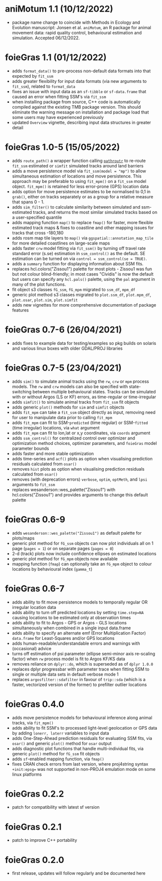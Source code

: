 # aniMotum 1.1 (10/12/2022)

* package name change to coincide with Methods in Ecology and Evolution manuscript: Jonsen et al. `aniMotum`, an R package for animal movement data: rapid quality control, behavioural estimation and simulation. Accepted 06/12/2022.

# foieGras 1.1 (01/12/2022)

* adds `format_data()` to pre-process non-default data formats into that expected by `fit_ssm`
* adds greater flexibility for input data formats (via new arguments to `fit_ssm`), related to `format_data`
* fixes an issue with input data as an `sf-tibble` or `sf-data.frame` that caused an error when fitting SSM's via `fit_ssm`
* when installing package from source, C++ code is automatically compiled against the existing TMB package version. This should eliminate the warning message on installation and package load that some users may have experienced previously
* updated `Overview` vignette, describing input data structures in greater detail


# foieGras 1.0-5 (15/05/2022)

* adds `route_path()` a wrapper function calling [`pathroutr`](https://github.com/jmlondon/pathroutr) to re-route `fit_ssm` estimated or `simfit` simulated tracks around land barriers
* adds a move persistence model via `fit_ssm(model = "mp")` to allow simultaneous estimation of locations and move persistence. This approach may be preferable to using `fit_mpm()` on a `fit_ssm` model object. `fit_mpm()` is retained for less error-prone (GPS) location data
* adds option for move persistence estimates to be normalised to 0,1 in `grab()`, either on tracks separately or as a group for a relative measure that spans 0 - 1. 
* adds `sim_filter()` to calculate similarity between simulated and ssm-estimated tracks, and returns the most similar simulated tracks based on a user-specified quantile
* adds mapping function `map()` to replace `fmap()` for faster, more flexible estimated track maps & fixes to coastline and other mapping issues for tracks that cross -180,180
* adds rosm map tile layers to `map()` via `ggspatial::annotation_map_tile` for more detailed coastlines on large-scale maps
* adds faster `crw` model fitting via `fit_ssm()` by turning off travel rate standard error (s.se) estimation in `ssm_control()` as the default. SE estimation can be turned on via `control = ssm_control(se = TRUE)`.
* adds a `summary` function for displaying information about SSM fits. 
* replaces hcl.colors("Zissou1") palette for most plots - Zissou1 was fun but not colour blind-friendly; in most cases "Cividis" is now the default but users can specify any `hcl.pals()` palette, using the `pal` argument in many of the plot functions.
* fit object s3 classes `fG_ssm`, `fG_mpm` migrated to `ssm_df`, `mpm_df`
* generic plot method s3 classes migrated to `plot.ssm_df`, `plot.mpm_df`, `plot.osar`, `plot.sim`, `plot.simfit`
* adds new vignettes for more comprehensive documentation of package features


# foieGras 0.7-6 (26/04/2021)

* adds fixes to example data for testing/examples so pkg builds on solaris and various linux boxes with older GDAL/PROJ libraries


# foieGras 0.7-5 (23/04/2021)

* adds `sim()` to simulate animal tracks using the `rw`, `crw` or `mpm` process models. The `rw` and `crw` models can also be specified with state-switching between multiple behavioural states. Tracks can be simulated with or without Argos (LS or KF) errors, as time-regular or time-irregular
* adds `simfit()` to simulate animal tracks from `fit_ssm` fit objects
* adds generic `plot()` methods for `sim` and `simfit` objects
* adds `fit_mpm` can take a `fit_ssm` object directly as input, removing need for user to manipulate data prior to calling `fit_mpm`
* adds `fit_mpm` can fit to SSM-`predicted` (time regular) or SSM-`fitted` (time irregular) locations, via `what` argument
* adds `fit_mpm` can fit to lon,lat or x,y coordinates, via `coords` argument
* adds `ssm_control()` for centralized control over optimizer and optimization method choices, optimizer parameters, and `foieGras` model parameter bounds
* adds faster and more stable optimization
* adds time-series and `acf()` plots as option when visualising prediction residuals calculated from `osar()`
* removes `hist` plots as option when visualising prediction residuals calculated from `osar()`
* removes (with deprecation errors) `verbose`, `optim`, `optMeth`, and `lpsi` arguments to `fit_ssm`
* replaces wesanderson::wes_palette("Zissou1") with hcl.colors("Zissou1") and provides arguments to change this default palette


# foieGras 0.6-9

* adds `wesanderson::wes_palette("Zissou1")` as default palette for plots/maps
* generic plot method for `fG_ssm` objects can now plot individuals all on 1 page (`pages = 1`) or on separate pages (`pages = 0`)
* 2-d (track) plots now include confidence ellipses on estimated locations
* generic plot method for `fG_mpm` objects now available
* mapping function (`fmap`) can optionally take an `fG_mpm` object to colour locations by behavioural index (`gamma_t`)


# foieGras 0.6-7

* adds ability to fit move persistence models to temporally regular OR irregular location data
* adds ability to turn off predicted locations by setting `time.step=NA` causing locations to be estimated only at observation times
* adds ability to fit to Argos - GPS or Argos - GLS locations simultaneously when combined in a single input data.frame
* adds ability to specify an alternate emf (Error Multiplication Factor) `data.frame` for Least-Squares and/or GPS locations
* adds human-readable/understandable errors and warnings with (occasional) advice
* turns off estimation of psi parameter (ellipse semi-minor axis re-scaling factor) when `rw` process model is fit to Argos KF/KS data
* removes reliance on `dplyr::do`, which is superseded as of `dplyr 1.0.0`
* replaces dplyr progressbar with parameter trace when fitting SSM to single or multiple data sets in default verbose mode 1
* replaces `argosfilter::sdafilter` in favour of `trip::sda` (which is a faster, vectorized version of the former) to prefilter outlier locations


# foieGras 0.4.0

* adds move persistence models for behavioural inference along animal tracks, via `fit_mpm()`
* adds ability to fit SSM's to processed light-level geolocation or GPS data by adding `lonerr, laterr` variables to input data
* adds One-Step-Ahead prediction residuals for evaluating SSM fits, via `osar()` and generic `plot()` method for `osar` output
* adds diagnostic plot functions that handle multi-individual fits, via generic `plot()` method for `fG_ssm` fit objects
* adds `sf`-enabled mapping function, via `fmap()`
* fixes CRAN check errors from last version, where proj4string syntax `+init:epsg=` was not supported in non-PROJ4 emulation mode on some linux platforms


# foieGras 0.2.2

* patch for compatibility with latest sf version


# foieGras 0.2.1

* patch to improve C++ portability


# foieGras 0.2.0

* first release, updates will follow regularly and be documented here





